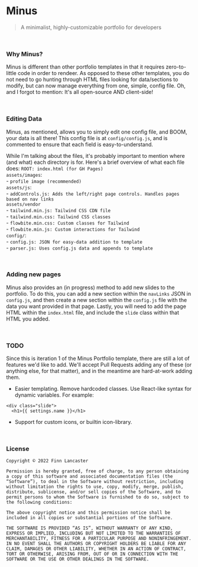 # Minus
> A minimalist, highly-customizable portfolio for developers

<br>

### Why Minus?
Minus is different than other portfolio templates in that it requires zero-to-little code in order to rendeer. As opposed to these other templates, you do not need to go hunting through HTML files looking for data/sections to modify, but can now manage everything from one, simple, config file. Oh, and I forgot to mention: It's all open-source AND client-side!

<br>

### Editing Data
Minus, as mentioned, allows you to simply edit one config file, and BOOM, your data is all there! This config file is at ``config/config.js``, and is commented to ensure that each field is easy-to-understand.

While I'm talking about the files, it's probably important to mention where (and what) each directory is for. Here's a brief overview of what each file does:
``ROOT: index.html (for GH Pages)``<br>
``assets/images``:<br>
    - ``profile image (recommended)``<br>
``assets/js``:<br>
    - ``addControls.js: Adds the left/right page controls. Handles pages based on nav links``<br>
``assets/vendor``<br>
    - ``tailwind.min.js: Tailwind CSS CDN file``<br>
    - ``tailwind.min.css: Tailwind CSS classes``<br>
    - ``flowbite.min.css: Custom classes for Tailwind``<br>
    - ``flowbite.min.js: Custom interactions for Tailwind``<br>
``config/``:<br>
    - ``config.js: JSON for easy-data addition to template``<br>
    - ``parser.js: Uses config.js data and appends to template``
    
<br>

### Adding new pages
Minus also provides an (in progress) method to add new slides to the portfolio. To do this, you can add a new section within the ``navLinks`` JSON in ``config.js``, and then create a new section within the ``config.js`` file with the data you want provided in that page. Lastly, you will need to add the page HTML within the ``index.html`` file, and include the ``slide`` class within that HTML you added.

<br>

### TODO
Since this is iteration 1 of the Minus Portfolio template, there are still a lot of features we'd like to add. We'll accept Pull Requests adding any of these (or anything else, for that matter), and in the meantime are hard-at-work adding them.

- Easier templating. Remove hardcoded classes. Use React-like syntax for dynamic variables. For example:
```
<div class="slide">
  <h1>{{ settings.name }}</h1>
```
- Support for custom icons, or builtin icon-library.

<br>

### License
```
Copyright © 2022 Finn Lancaster

Permission is hereby granted, free of charge, to any person obtaining a copy of this software and associated documentation files (the “Software”), to deal in the Software without restriction, including without limitation the rights to use, copy, modify, merge, publish, distribute, sublicense, and/or sell copies of the Software, and to permit persons to whom the Software is furnished to do so, subject to the following conditions:

The above copyright notice and this permission notice shall be included in all copies or substantial portions of the Software.

THE SOFTWARE IS PROVIDED “AS IS”, WITHOUT WARRANTY OF ANY KIND, EXPRESS OR IMPLIED, INCLUDING BUT NOT LIMITED TO THE WARRANTIES OF MERCHANTABILITY, FITNESS FOR A PARTICULAR PURPOSE AND NONINFRINGEMENT. IN NO EVENT SHALL THE AUTHORS OR COPYRIGHT HOLDERS BE LIABLE FOR ANY CLAIM, DAMAGES OR OTHER LIABILITY, WHETHER IN AN ACTION OF CONTRACT, TORT OR OTHERWISE, ARISING FROM, OUT OF OR IN CONNECTION WITH THE SOFTWARE OR THE USE OR OTHER DEALINGS IN THE SOFTWARE.
```
